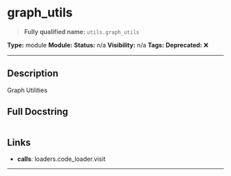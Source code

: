 # graph_utils
> **Fully qualified name:** `utils.graph_utils`

**Type:** module
**Module:** 
**Status:** n/a
**Visibility:** n/a
**Tags:** 
**Deprecated:** ❌

---

## Description
Graph Utilities

## Full Docstring
```

```

## Links
- **calls**: loaders.code_loader.visit


---
